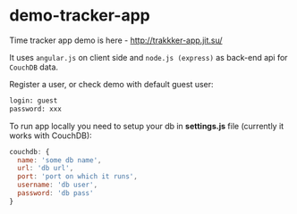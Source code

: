 demo-tracker-app
================

Time tracker app demo is here - http://trakkker-app.jit.su/

It uses ``angular.js`` on client side and ``node.js (express)`` as back-end api for ``CouchDB`` data.

Register a user, or check demo with default guest user:

```bash
login: guest
password: xxx
```

To run app locally you need to setup your db in **settings.js** file (currently it works with CouchDB):

```javascript
couchdb: {
  name: 'some db name',
  url: 'db url',
  port: 'port on which it runs',
  username: 'db user',
  password: 'db pass'
}
```

